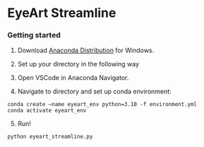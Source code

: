 # EyeArt Streamline

### Getting started

1. Download [Anaconda Distribution](https://www.anaconda.com/download/success) for Windows.

2. Set up your directory in the following way

3. Open VSCode in Anaconda Navigator.

4. Navigate to directory and set up conda environment:
```
conda create —name eyeart_env python=3.10 -f environment.yml
conda activate eyeart_env
```

5. Run!
```
python eyeart_streamline.py
```

